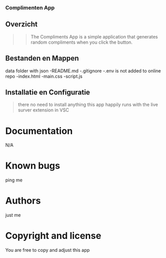 ### Complimenten App

## Overzicht
>> The Compliments App is a simple application that generates random compliments when you click the button.

## Bestanden en Mappen
data folder with json
-README.md
-.gitignore
-.env is not added to online repo
-index.html
-main.css
-script.js

## Installatie en Configuratie
> there no need to install anything
> this app happily runs with the live surver extension in VSC 

   # Documentation
   N/A
   # Known bugs
   ping me
   # Authors
   just me
   # Copyright and license 
   You are free to copy and adjust this app
